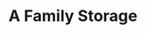---
title: "A Family Storage"
url: /tucson/a-family-storage-north-oracle-road/
shop: storage rental
---